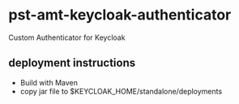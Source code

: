 # pst-amt-keycloak-authenticator
Custom Authenticator for Keycloak

## deployment instructions
* Build with Maven
* copy jar file to $KEYCLOAK_HOME/standalone/deployments
